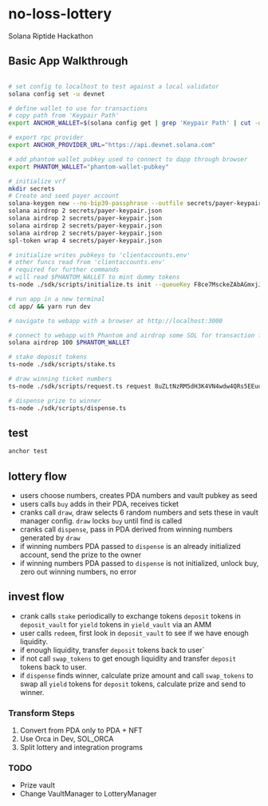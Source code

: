 # no-loss-lottery

Solana Riptide Hackathon

## Basic App Walkthrough

```bash

# set config to localhost to test against a local validator
solana config set -u devnet 

# define wallet to use for transactions
# copy path from 'Keypair Path'
export ANCHOR_WALLET=$(solana config get | grep 'Keypair Path' | cut -d ' ' -f3)

# export rpc provider
export ANCHOR_PROVIDER_URL="https://api.devnet.solana.com"

# add phantom wallet pubkey used to connect to dapp through browser
export PHANTOM_WALLET="phantom-wallet-pubkey"

# initialize vrf
mkdir secrets
# Create and seed payer account
solana-keygen new --no-bip39-passphrase --outfile secrets/payer-keypair.json
solana airdrop 2 secrets/payer-keypair.json
solana airdrop 2 secrets/payer-keypair.json
solana airdrop 2 secrets/payer-keypair.json
solana airdrop 2 secrets/payer-keypair.json
spl-token wrap 4 secrets/payer-keypair.json

# initialize writes pubkeys to 'clientaccounts.env'
# other funcs read from 'clientaccounts.env'
# required for further commands
# will read $PHANTOM_WALLET to mint dummy tokens
ts-node ./sdk/scripts/initialize.ts init --queueKey F8ce7MsckeZAbAGmxjJNetxYXQa9mKr9nnrC3qKubyYy --userAddress $PHANTOM_WALLET

# run app in a new terminal
cd app/ && yarn run dev

# navigate to webapp with a browser at http://localhost:3000

# connect to webapp with Phantom and airdrop some SOL for transaction fees
solana airdrop 100 $PHANTOM_WALLET

# stake deposit tokens
ts-node ./sdk/scripts/stake.ts

# draw winning ticket numbers
ts-node ./sdk/scripts/request.ts request 8uZLtNzRM5dH3K4VN4wdw4QRs5EEuovGrSkzfmfyGYxZ --payer secrets/payer-keypair.json --rpcUrl https://api.devnet.solana.com --cluster devnet

# dispense prize to winner
ts-node ./sdk/scripts/dispense.ts
```

## test

```bash
anchor test
```

## lottery flow

- users choose numbers, creates PDA numbers and vault pubkey as seed
- users calls `buy` adds in their PDA, receives ticket
- cranks call `draw`, draw selects 6 random numbers and sets these in vault manager config. `draw` locks `buy` until find is called
- cranks call `dispense`, pass in PDA derived from winning numbers generated by `draw`
- if winning numbers PDA passed to `dispense` is an already initialized account, send the prize to the owner
- if winning numbers PDA passed to `dispense` is not initialized, unlock buy, zero out winning numbers, no error

## invest flow

- crank calls `stake` periodically to exchange tokens `deposit` tokens in `deposit_vault` for `yield` tokens in `yield_vault` via an AMM
- user calls `redeem`, first look in `deposit_vault` to see if we have enough liquidity.
- if enough liquidity, transfer `deposit` tokens back to user`
- if not call `swap_tokens` to get enough liquidity and transfer `deposit` tokens back to user.
- if `dispense` finds winner, calculate prize amount and call `swap_tokens` to swap all `yield` tokens for `deposit` tokens, calculate prize and send to winner.

### Transform Steps

1. Convert from PDA only to PDA + NFT
2. Use Orca in Dev, SOL_ORCA
3. Split lottery and integration programs

### TODO

- Prize vault
- Change VaultManager to LotteryManager